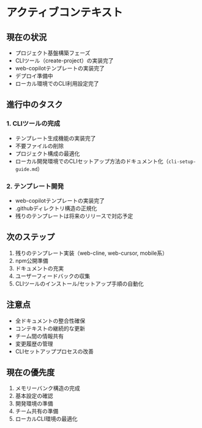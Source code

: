<!-- アクティブコンテキスト -->

# アクティブコンテキスト

## 現在の状況

* プロジェクト基盤構築フェーズ
* CLIツール（create-project）の実装完了
* web-copilotテンプレートの実装完了
* デプロイ準備中
* ローカル環境でのCLI利用設定完了

## 進行中のタスク

### 1. CLIツールの完成

* テンプレート生成機能の実装完了
* 不要ファイルの削除
* プロジェクト構成の最適化
* ローカル開発環境でのCLIセットアップ方法のドキュメント化（`cli-setup-guide.md`）

### 2. テンプレート開発

* web-copilotテンプレートの実装完了
* .githubディレクトリ構造の正規化
* 残りのテンプレートは将来のリリースで対応予定

## 次のステップ

1. 残りのテンプレート実装（web-cline, web-cursor, mobile系）
2. npm公開準備
3. ドキュメントの充実
4. ユーザーフィードバックの収集
5. CLIツールのインストール/セットアップ手順の自動化

## 注意点

* 全ドキュメントの整合性確保
* コンテキストの継続的な更新
* チーム間の情報共有
* 変更履歴の管理
* CLIセットアッププロセスの改善

## 現在の優先度

1. メモリーバンク構造の完成
2. 基本設定の確認
3. 開発環境の準備
4. チーム共有の準備
5. ローカルCLI環境の最適化
